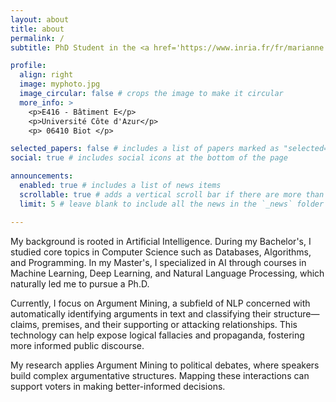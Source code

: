 ```yaml
---
layout: about
title: about
permalink: /
subtitle: PhD Student in the <a href='https://www.inria.fr/fr/marianne'>Marianne TEAM</a>.

profile:
  align: right
  image: myphoto.jpg
  image_circular: false # crops the image to make it circular
  more_info: >
    <p>E416 - Bâtiment E</p>
    <p>Université Côte d'Azur</p>
    <p> 06410 Biot </p>

selected_papers: false # includes a list of papers marked as "selected={true}"
social: true # includes social icons at the bottom of the page

announcements:
  enabled: true # includes a list of news items
  scrollable: true # adds a vertical scroll bar if there are more than 3 news items
  limit: 5 # leave blank to include all the news in the `_news` folder

---
```


My background is rooted in Artificial Intelligence. During my Bachelor's, I studied core topics in Computer Science such
as Databases, Algorithms, and Programming. In my Master's, I specialized in AI through courses in Machine Learning, Deep
Learning, and Natural Language Processing, which naturally led me to pursue a Ph.D.

Currently, I focus on Argument Mining, a subfield of NLP concerned with automatically identifying arguments in text and
classifying their structure—claims, premises, and their supporting or attacking relationships. This technology can help
expose logical fallacies and propaganda, fostering more informed public discourse.

My research applies Argument Mining to political debates, where speakers build complex argumentative structures. Mapping
these interactions can support voters in making better-informed decisions.